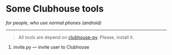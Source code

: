# Some Clubhouse tools
*for people, who use normal phones (android)*

---

> All tools are depend on [clubhouse-py](https://github.com/stypr/clubhouse-py). Please, install it.

1. invite.py — invite user to Clubhouse
